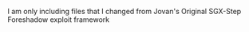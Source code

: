 I am only including files that I changed from Jovan's Original SGX-Step Foreshadow exploit framework
